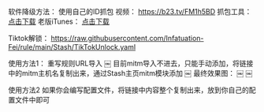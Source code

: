 软件降级方法：
使用自己的ID抓包
视频：
https://b23.tv/FM1h5BD 
抓包工具：
[点击下载](https://raw.githubusercontent.com/Semporia/TikTok-Unlock/master/iOS%E6%8A%93%E5%8C%85/iOS%E6%97%A7%E7%89%88%E5%BA%94%E7%94%A8%E4%B8%8B%E8%BD%BDv5.1.exe)
老版iTunes：
[点击下载](https://secure-appldnld.apple.com/itunes12/091-87819-20180912-69177170-B085-11E8-B6AB-C1D03409AD2A6/iTunes64Setup.exe)

Tiktok解锁：
https://raw.githubusercontent.com/Infatuation-Fei/rule/main/Stash/TikTokUnlock.yaml

使用方法1：
重写规则URL导入
￼
目前mitm导入不进去，只能手动添加，将链接中的mitm主机名复制出来，通过Stash主页mitm模块添加
￼
最终效果图：
￼
￼

使用方法2
 如果你会编写配置文件，将链接中内容整个复制出来，放到你自己的配置文件中即可
